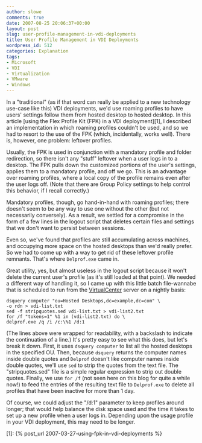 ```yaml
---
author: slowe
comments: true
date: 2007-08-25 20:06:37+00:00
layout: post
slug: user-profile-management-in-vdi-deployments
title: User Profile Management in VDI Deployments
wordpress_id: 512
categories: Explanation
tags:
- Microsoft
- VDI
- Virtualization
- VMware
- Windows
---
```


In a "traditional" (as if that word can really be applied to a new technology use-case like this) VDI deployments, we'd use roaming profiles to have users' settings follow them from hosted desktop to hosted desktop. In this article [using the Flex Profile Kit (FPK) in a VDI deployment][1], I described an implementation in which roaming profiles couldn't be used, and so we had to resort to the use of the FPK (which, incidentally, works well). There is, however, one problem: leftover profiles.

Usually, the FPK is used in conjunction with a mandatory profile and folder redirection, so there isn't any "stuff" leftover when a user logs in to a desktop. The FPK pulls down the customized portions of the user's settings, applies them to a mandatory profile, and off we go. This is an advantage over roaming profiles, where a local copy of the profile remains even after the user logs off. (Note that there are Group Policy settings to help control this behavior, if I recall correctly.)

Mandatory profiles, though, go hand-in-hand with roaming profiles; there doesn't seem to be any way to use one without the other (but not necessarily conversely). As a result, we settled for a compromise in the form of a few lines in the logout script that deletes certain files and settings that we don't want to persist between sessions.

Even so, we've found that profiles are still accumulating across machines, and occupying more space on the hosted desktops than we'd really prefer. So we had to come up with a way to get rid of these leftover profile remnants. That's where `Delprof.exe` came in.

Great utility, yes, but almost useless in the logout script because it won't delete the current user's profile (as it's still loaded at that point). We needed a different way of handling it, so I came up with this little batch file-wannabe that is scheduled to run from the [VirtualCenter](http://www.vmware.com/products/vi/vc/) server on a nightly basis:
    
    dsquery computer "ou=Hosted Desktops,dc=example,dc=com" \
    -o rdn > vdi-list.txt
    sed -f stripquotes.sed vdi-list.txt > vdi-list2.txt
    for /f "tokens=1" %1 in (vdi-list2.txt) do \
    delprof.exe /q /i /c:\%1 /d:1

(The lines above were wrapped for readability, with a backslash to indicate the continuation of a line.) It's pretty easy to see what this does, but let's break it down. First, it uses `dsquery computer` to list all the hosted desktops in the specified OU. Then, because `dsquery` returns the computer names inside double quotes and `Delprof` doesn't like computer names inside double quotes, we'll use `sed` to strip the quotes from the text file. The "stripquotes.sed" file is a simple regular expression to strip out double quotes. Finally, we use `for /f` (not seen here on this blog for quite a while now!) to feed the entries of the resulting text file to `Delprof.exe` to delete all profiles that have been inactive for more than 1 day.

Of course, we could adjust the "/d:1" parameter to keep profiles around longer; that would help balance the disk space used and the time it takes to set up a new profile when a user logs in. Depending upon the usage profile in your VDI deployment, this may need to be longer.

[1]: {% post_url 2007-03-27-using-fpk-in-vdi-deployments %}
